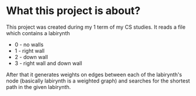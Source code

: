 # What this project is about?
This project was created during my 1 term of my CS studies. It reads a file which contains a labirynth
* 0 - no walls
* 1 - right wall
* 2 - down wall
* 3 - right wall and down wall

After that it generates weights on edges between each of the labirynth's node (basically labirynth is a weighted graph) and searches for the shortest path in the given labirynth.

